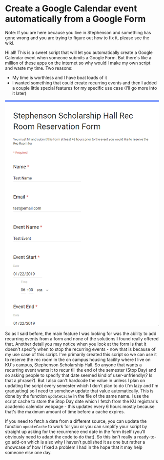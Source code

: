 # Create a Google Calendar event automatically from a Google Form

Note: If you are here because you live in Stephenson and something has gone wrong and you are trying to figure out how to fix it, please see the wiki.

Hi all! This is a sweet script that will let you automatically create a Google Calendar event when someone submits a Google Form. But there's like a million of these apps on the internet so why would I make my own script and waste my time. Two reasons: 
- My time is worthless and I have boat loads of it
- I wanted something that could create recurring events and then I added a couple little special features for my specific use case (I'll go more into it later)

![](resources/form.gif)

So as I said before, the main feature I was looking for was the ability to add recurring events from a form and none of the solutions I found really offered that. Another detail you may notice when you look at the form is that it doesn't specify when to stop the recurring events - now that is because of my use case of this script. I've primarily created this script so we can use it to reserve the rec room in the on campus housing facility where I live on KU's campus, Stephenson Scholarship Hall. So anyone that wants a recurring event wants it to recur till the end of the semester (Stop Day) and so asking people to specify that date seemed kind of user-unfriendly(? Is that a phrase?). But I also can't hardcode the value in unless I plan on updating the script every semester which I don't plan to do (I'm lazy and I'm graduating) so I need to somehow update that value automatically. This is done by the function `updateCache` in the file of the same name. I use the script cache to store the Stop Day date which I fetch from the KU registrar's academic calendar webpage - this updates every 6 hours mostly because that's the maximum amount of time before a cache expires. 

If you need to fetch a date from a different source, you can update the function `updateCache` to work for you or you can simplify your script by straight up asking for the recurrence end date in the form itself (you'll obviously need to adapt the code to do that). So this isn't really a ready-to-go add-on which is also why I haven't published it as one but rather a showcase of how I fixed a problem I had in the hope that it may help someone else one day.  

